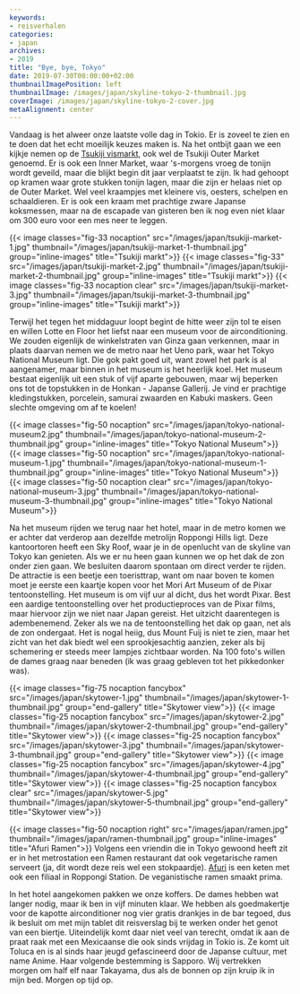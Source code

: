 ```yaml
---
keywords:
- reisverhalen
categories:
- japan
archives:
- 2019
title: "Bye, bye, Tokyo"
date: 2019-07-30T00:00:00+02:00
thumbnailImagePosition: left
thumbnailImage: /images/japan/skyline-tokyo-2-thumbnail.jpg
coverImage: /images/japan/skyline-tokyo-2-cover.jpg
metaAlignment: center
---
```

Vandaag is het alweer onze laatste volle dag in Tokio. Er is zoveel te zien en te doen dat het echt moeilijk keuzes maken is. Na het ontbijt gaan we een kijkje nemen op de [Tsukiji vismarkt](https://maps.app.goo.gl/7bD9WhQYhsmvUPzm9), ook wel de Tsukiji Outer Market genoemd. Er is ook een Inner Market, waar 's-morgens vroeg de tonijn wordt geveild, maar die blijkt begin dit jaar verplaatst te zijn. Ik had gehoopt op kramen waar grote stukken tonijn lagen, maar die zijn er helaas niet op de Outer Market. Wel veel kraampjes met kleinere vis, oesters, schelpen en schaaldieren. Er is ook een kraam met prachtige zware Japanse koksmessen, maar na de escapade van gisteren ben ik nog even niet klaar om 300 euro voor een mes neer te leggen.

{{< image classes="fig-33 nocaption" src="/images/japan/tsukiji-market-1.jpg" thumbnail="/images/japan/tsukiji-market-1-thumbnail.jpg" group="inline-images" title="Tsukiji markt">}}
{{< image classes="fig-33" src="/images/japan/tsukiji-market-2.jpg" thumbnail="/images/japan/tsukiji-market-2-thumbnail.jpg" group="inline-images" title="Tsukiji markt">}}
{{< image classes="fig-33 nocaption clear" src="/images/japan/tsukiji-market-3.jpg" thumbnail="/images/japan/tsukiji-market-3-thumbnail.jpg" group="inline-images" title="Tsukiji markt">}}

Terwijl het tegen het middaguur loopt begint de hitte weer zijn tol te eisen en willen Lotte en Floor het liefst naar een museum voor de airconditioning. We zouden eigenlijk de winkelstraten van Ginza gaan verkennen, maar in plaats daarvan nemen we de metro naar het Ueno park, waar het Tokyo National Museum ligt. Die gok pakt goed uit, want zowel het park is al aangenamer, maar binnen in het museum is het heerlijk koel. Het museum bestaat eigenlijk uit een stuk of vijf aparte gebouwen, maar wij beperken ons tot de topstukken in de Honkan - Japanse Gallerij. Je vind er prachtige kledingstukken, porcelein, samurai zwaarden en Kabuki maskers. Geen slechte omgeving om af te koelen!


{{< image classes="fig-50 nocaption" src="/images/japan/tokyo-national-museum2.jpg" thumbnail="/images/japan/tokyo-national-museum-2-thumbnail.jpg" group="inline-images" title="Tokyo National Museum">}}
{{< image classes="fig-50 nocaption" src="/images/japan/tokyo-national-museum-1.jpg" thumbnail="/images/japan/tokyo-national-museum-1-thumbnail.jpg" group="inline-images" title="Tokyo National Museum">}}
{{< image classes="fig-50 nocaption clear" src="/images/japan/tokyo-national-museum-3.jpg" thumbnail="/images/japan/tokyo-national-museum-3-thumbnail.jpg" group="inline-images" title="Tokyo National Museum">}}

Na het museum rijden we terug naar het hotel, maar in de metro komen we er achter dat verderop aan dezelfde metrolijn Roppongi Hills ligt. Deze kantoortoren heeft een Sky Roof, waar je in de openlucht van de skyline van Tokyo kan genieten. Als we er nu heen gaan kunnen we op het dak de zon onder zien gaan. We besluiten daarom spontaan om direct verder te rijden.
De attractie is een beetje een toeristtrap, want om naar boven te komen moet je eerste een kaartje kopen voor het Mori Art Museum of de Pixar tentoonstelling. Het museum is om vijf uur al dicht, dus het wordt Pixar. Best een aardige tentoonstelling over het productieproces van de Pixar films, maar hiervoor zijn we niet naar Japan gereist. Het uitzicht daarentegen is adembenemend. Zeker als we na de tentoonstelling het dak op gaan, net als de zon ondergaat. Het is nogal heiig, dus Mount Fuij is niet te zien, maar het zicht van het dak biedt wel een sprookjesachtig aanzien, zeker als bij schemering er steeds meer lampjes zichtbaar worden. Na 100 foto's willen de dames graag naar beneden (ik was graag gebleven tot het pikkedonker was).

{{< image classes="fig-75 nocaption fancybox" src="/images/japan/skytower-1.jpg" thumbnail="/images/japan/skytower-1-thumbnail.jpg" group="end-gallery" title="Skytower view">}}
{{< image classes="fig-25 nocaption fancybox" src="/images/japan/skytower-2.jpg" thumbnail="/images/japan/skytower-2-thumbnail.jpg" group="end-gallery" title="Skytower view">}}
{{< image classes="fig-25 nocaption fancybox" src="/images/japan/skytower-3.jpg" thumbnail="/images/japan/skytower-3-thumbnail.jpg" group="end-gallery" title="Skytower view">}}
{{< image classes="fig-25 nocaption fancybox" src="/images/japan/skytower-4.jpg" thumbnail="/images/japan/skytower-4-thumbnail.jpg" group="end-gallery" title="Skytower view">}}
{{< image classes="fig-25 nocaption fancybox clear" src="/images/japan/skytower-5.jpg" thumbnail="/images/japan/skytower-5-thumbnail.jpg" group="end-gallery" title="Skytower view">}}

{{< image classes="fig-50 nocaption right" src="/images/japan/ramen.jpg" thumbnail="/images/japan/ramen-thumbnail.jpg" group="inline-images" title="Afuri Ramen">}}
Volgens een vriendin die in Tokyo gewoond heeft zit er in het metrostation een Ramen restaurant dat ook vegetarische ramen serveert (ja, dit wordt deze reis wel een stokpaardje). [Afuri](http://afuri.com/) is een keten met ook een filiaal in Roppongi Station. De veganistische ramen smaakt prima.

In het hotel aangekomen pakken we onze koffers. De dames hebben wat langer nodig, maar ik ben in vijf minuten klaar. We hebben als goedmakertje voor de kapotte airconditioner nog vier gratis drankjes in de bar tegoed, dus ik besluit om met mijn tablet dit reisverslag bij te werken onder het genot van een biertje. Uiteindelijk komt daar niet veel van terecht, omdat ik aan de praat raak met een Mexicaanse die ook sinds vrijdag in Tokio is. Ze komt uit Toluca en is al sinds haar jeugd gefascineerd door de Japanse cultuur, met name Anime. Haar volgende bestemming is Sapporo. Wij vertrekken morgen om half elf naar Takayama, dus als de bonnen op zijn kruip ik in mijn bed. Morgen op tijd op.

